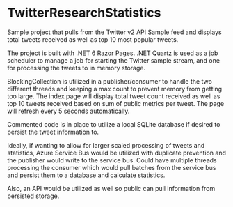 # TwitterResearchStatistics

Sample project that pulls from the Twitter v2 API Sample feed and displays total tweets received as well as top 10 most popular tweets.

The project is built with .NET 6 Razor Pages.
.NET Quartz is used as a job scheduler to manage a job for starting the Twitter sample stream, and one for processing the tweets to in memory storage.

BlockingCollection is utilized in a publisher/consumer to handle the two different threads and keeping a max count to prevent memory from getting too large. 
The index page will display total tweet count received as well as top 10 tweets received based on sum of public metrics per tweet. The page will refresh every 5 seconds automatically.

Commented code is in place to utilize a local SQLite database if desired to persist the tweet information to.

Ideally, if wanting to allow for larger scaled processing of tweets and statistics, Azure Service Bus would be utilized with duplicate prevention and the publisher would write to the service bus. Could have multiple threads processing the consumer which would pull batches from the service bus and persist them to a database and calculate statistics.

Also, an API would be utilized as well so public can pull information from persisted storage.
